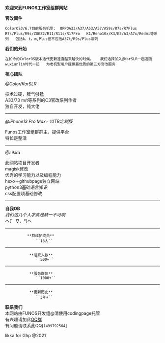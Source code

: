 **欢迎来到FUNOS工作室组群网站**

**官改固件**
  
``ColorOS3/6.7目前服务机型: 
     OPPOA33/A37/A53/A57/A59s/R7s/R7Plus  
     R7s/Plus/R9s/ZUKZ2/R11/R11s/R17Pro  
     K1/Reno10x/K3/K5/A3/A7x/Redmi等系列  
     包括k，t，m,Plus但不包括A37t/R9s/Plus系列``

**我们的开始**
  
``在如今的ColorOS版本迭代更新速度越来越快的时候，  
    我们选择加入@KarSLR一起追随wuxianlin时代一起  
       为老机型用户提供最优质的第三方官改服务``

**核心团队** 
 
*@Color/KarSLR*  

技术过硬，脾气够猛  
A33/73 m/t等系列的C3官改系列作者  
独自开发，纯大佬  

---
*@iPhone13 Pro Max+ 10TB定制版*  

Funos工作室组群群主，提供平台  
特长是整活

---
*@Likka*  

此网站项目开发者  
magisk修改  
优秀的学习能力以及编程能力  
hexo＋githubpage独立网站  
python3基础语言知识  
css配置项基础修改  

---  
**自我OB**  
*我们这几个人才真是缺一不可啊*  
へ(゜∇、°)へ  

---  

              **群维护成员**  
                  ``13人``
---
               **活跃人数**  
                  ``500+``
---
               **服务群体**  
                  ``1000+``
---
               **更新历史**  
                  ``3年+``


**联系我们**  
本网站由FUNOS开发组@清使用codingpage托管  
有兴趣请加此[QQ群](https://jq.qq.com/?_wv=1027&k=Ae9RD12a)  
有问题请联系此QQ[`1499792564`]  

likka for Ghp @2021
